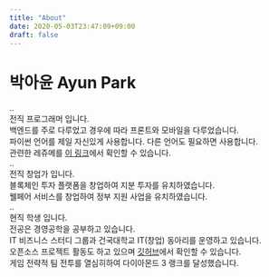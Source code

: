 ```yaml
---
title: "About"
date: 2020-05-03T23:47:09+09:00
draft: false
---
```


# 박아윤 Ayun Park  
..    
전직 프로그래머 입니다.  
백엔드를 주로 다루었고 경우에 따라 프론트와 모바일을 다루었습니다.  
파이썬 언어를 제일 자신있게 사용합니다. 다른 언어도 필요하면 사용합니다.  
관련한 레쥬메를 [이 링크](https://cv.parkayun.kr)에서 확인할 수 있습니다.  
..  
전직 창업가 입니다.  
블록체인 투자 플랫폼을 창업하여 지분 투자를 유치하였습니다.  
웰페어 서비스를 창업하여 정부 지원 사업을 유치하였습니다.  
..  
현직 학생 입니다.  
전공은 경영공학을 공부하고 있습니다.  
IT 비즈니스 스터디 그룹과 건국대학교 IT(창업) 동아리를 운영하고 있습니다.  
오픈소스 프로젝트 활동도 하고 있으며 [깃허브](https://github.com/Parkayun)에서 확인할 수 있습니다.  
게임 전략적 팀 전투를 열심히하여 다이아몬드 3 랭크를 달성했습니다.
